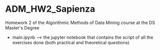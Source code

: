 # ADM_HW2_Sapienza
Homework 2 of the Algorithmic Methods of Data Mining course at the DS Master's Degree
- main.ipynb --> the jupyter notebook that contains the script of all the exercises done (both practical and theoretical questions)
